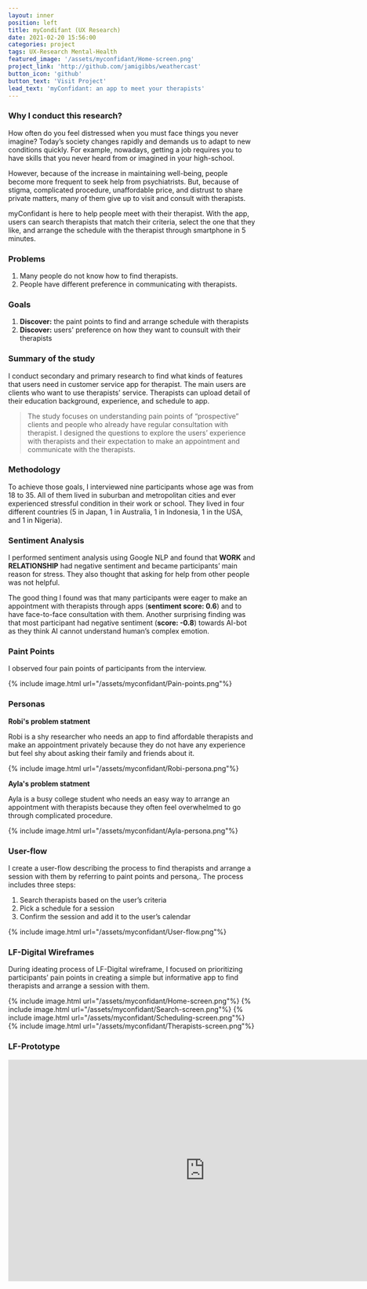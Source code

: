 ```yaml
---
layout: inner
position: left
title: myCondifant (UX Research)
date: 2021-02-20 15:56:00
categories: project
tags: UX-Research Mental-Health
featured_image: '/assets/myconfidant/Home-screen.png'
project_link: 'http://github.com/jamigibbs/weathercast'
button_icon: 'github'
button_text: 'Visit Project'
lead_text: 'myConfidant: an app to meet your therapists'
---
```


### Why I conduct this research?

How often do you feel distressed when you must face things you never imagine? Today’s society changes rapidly and demands us to adapt to new conditions quickly. For example, nowadays, getting a job requires you to have skills that you never heard from or imagined in your high-school.

However, because of the increase in maintaining well-being, people become more frequent to seek help from psychiatrists. But, because of stigma, complicated procedure, unaffordable price, and distrust to share private matters, many of them give up to visit and consult with therapists.

myConfidant is here to help people meet with their therapist. With the app, users can search therapists that match their criteria, select the one that they like, and arrange the schedule with the therapist through smartphone in 5 minutes.



### Problems

1. Many people do not know how to find therapists.
2. People have different preference in communicating with therapists.

### Goals
1. **Discover:** the paint points to find and arrange schedule with therapists
2. **Discover:** users' preference on how they want to counsult with their therapists


### Summary of the study
I conduct secondary and primary research to find what kinds of features that users need in customer service app for therapist. The main users are clients who want to use therapists’ service. Therapists can upload detail of their education background, experience, and schedule to app.

> The study focuses on understanding pain points of “prospective” clients and people who already have regular consultation with therapist. I designed the questions to explore the users’ experience with therapists and their expectation to make an appointment and communicate with the therapists.

### Methodology

To achieve those goals, I interviewed nine participants whose age was from 18 to 35. All of them lived in suburban and metropolitan cities and ever experienced stressful condition in their work or school. They lived in four different countries (5 in Japan, 1 in Australia, 1 in Indonesia, 1 in the USA, and 1 in Nigeria).

<!--
### Scripts

Hi, how is your day?
Before we begin this interview, would you mind if I take audio of this interview?

I want you to know that this is not a test, so there are no right or wrong answers in this interview. If you have any questions, I will be happy to hear about them. I will use this interview to design an app to find therapists and arrange schedule with them.


**Prompt-1:**

1. Have you experienced stressful conditions that affect your well-being? (e.g., you cannot sleep because of work pressure)

2. Have you thought of going to a therapist?

**Prompt-2:**

1. Would you mind sharing with me about your stressful condition?
2. Did you ever go to a therapist to discuss your mental health condition?
 - Yes: How do you find and why do you choose that therapist?
 - No: What makes you put aside the idea of going to a therapist?
3. Could you describe what you think is the most convenient way to make an appointment with the therapist?
 - How do you think if you feel calmer, will you cancel the appointment?
  - Yes: what do you think about cancellation fee?
  - No: why you do not want to cancel it?
4. Are you more comfortable discussing with your therapist in face-to-face conversation or phone calls?
 - Can you tell me the reason for it?
  - Have u ever used AI-boot to chat?
5. Do you think you need to communicate daily with the therapist?
6. If you want to give feedback to a therapist? How will you do that?
-->
### Sentiment Analysis

I performed sentiment analysis using Google NLP and found that **WORK** and **RELATIONSHIP** had negative sentiment and became participants’ main reason for stress. They also thought that asking for help from other people was not helpful.

The good thing I found was that many participants were eager to make an appointment with therapists through apps (**sentiment score: 0.6**) and to have face-to-face consultation with them. Another surprising finding was that most participant had negative sentiment (**score: -0.8**) towards AI-bot as they think AI cannot understand human’s complex emotion.




### Paint Points
I observed four pain points of participants from the interview.

{% include image.html url="/assets/myconfidant/Pain-points.png"%}


### Personas

**Robi's problem statment**

Robi is a shy researcher who needs an app to find affordable therapists and make an appointment privately because they do not have any experience but feel shy about asking their family and friends about it.

{% include image.html url="/assets/myconfidant/Robi-persona.png"%}


**Ayla's problem statment**

Ayla is a busy college student who needs an easy way to arrange an appointment with therapists because they often feel overwhelmed to go through complicated procedure.

{% include image.html url="/assets/myconfidant/Ayla-persona.png"%}


### User-flow
I create a user-flow describing the process to find therapists and arrange a session with them by referring to paint points and persona,. The process includes three steps:

1. Search therapists based on the user’s criteria
2. Pick a schedule for a session
3. Confirm the session and add it to the user’s calendar

{% include image.html url="/assets/myconfidant/User-flow.png"%}

### LF-Digital Wireframes
During ideating process of LF-Digital wireframe, I focused on prioritizing participants’ pain points in creating a simple but informative app to find therapists and arrange a session with them.

{% include image.html url="/assets/myconfidant/Home-screen.png"%}
{% include image.html url="/assets/myconfidant/Search-screen.png"%}
{% include image.html url="/assets/myconfidant/Scheduling-screen.png"%}
{% include image.html url="/assets/myconfidant/Therapists-screen.png"%}

### LF-Prototype
<iframe style="border: 1px solid rgba(0, 0, 0, 0.1);" width="800" height="450" src="https://www.figma.com/embed?embed_host=share&url=https%3A%2F%2Fwww.figma.com%2Fproto%2FecIRKgC2ZeDBWFLkQhHyBN%2FSearchAndBookTherapist%3Fnode-id%3D2%253A2%26scaling%3Dscale-down%26page-id%3D0%253A1%26starting-point-node-id%3D2%253A2" allowfullscreen></iframe>






